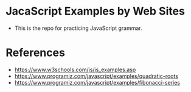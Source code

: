 # JacaScript Examples by Web Sites
- This is the repo for practicing JavaScript grammar.

# References
- https://www.w3schools.com/js/js_examples.asp
- https://www.programiz.com/javascript/examples/quadratic-roots
- https://www.programiz.com/javascript/examples/fibonacci-series